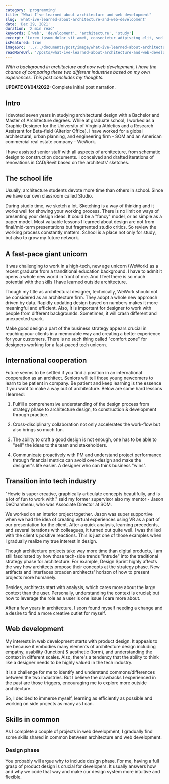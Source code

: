 ```yaml
---
category: 'programming'
title: "What I've learned about architecture and web development"
slug: 'what-ive-learned-about-architecture-and-web-development'
date: 'Dec 29, 2021'
duration: 'X min read'
keywords: ['web', 'development', 'architecture', 'study']
excerpt: 'Lorem ipsum dolor sit amet, consectetur adipiscing elit, sed do eiusmod tempor incididunt ut labore et dolore magna aliqua.'
isFeatured: true
imageSrc: '../../documents/post/image/what-ive-learned-about-architecture-and-web-development/cover.webp'
readMoreUrl: '/posts/what-ive-learned-about-architecture-and-web-development'
---
```


_With a background in architecture and now web development, I have the chance of comparing these two different industries based on my own experiences. This post concludes my thoughts._

**UPDATE 01/04/2022:** Complete initial post narration.

## Intro

I devoted seven years in studying architectural design with a Bachelor and Master of Architecture degrees. While at graduate school, I worked as a Graphic Designer for the University of Virginia Athletics and a Research Assistant for Beta-field (Alterior Office). I have worked for a global architectural, urban planning, and engineering firm - SOM and an American commercial real estate company - WeWork.

I have assisted senior staff with all aspects of architecture, from schematic design to construction documents. I conceived and drafted iterations of renovations in CAD/Revit based on the architects' sketches.

## The school life

Usually, architecture students devote more time than others in school. Since we have our own classroom called Studio.

During studio time, we sketch a lot. Sketching is a way of thinking and it works well for showing your working process. There is no limit on ways of presenting your design ideas. It could be a "fancy" model, or as simple as a paper model. Most valuable lessons I learned about design are not from final/mid-term presentations but fragmented studio critics. So review the working process constantly matters. School is a place not only for study, but also to grow my future network.

## A fast-pace giant unicorn

It was challenging to work in a high-tech, new age unicorn (WeWork) as a recent graduate from a tranditional education background. I have to admit it opens a whole new world in front of me. And I feel there is so much potential with the skills I have learned outside architecture.

Though my title as architectural designer, technically, WeWork should not be considered as an architecture firm. They adopt a whole new approach driven by data. Rapidly updating design based on numbers makes it more meaningful and efficient. Also, It is important for designer to work with people from different backgrounds. Sometimes, it will crash different and unexpected spark.

Make good design a part of the business strategy appears crucial in reaching your clients in a memorable way and creating a better experience for your customers. There is no such thing called "comfort zone" for designers working for a fast-paced tech unicorn.

## International cooperation

Future seems to be settled if you find a position in an international cooperation as an architect. Seniors will tell those young newcomers to learn to be patient in company. Be patient and keep learning is the essence if you want to make a way out of architecture. Below are some hard lessons I learned:

1. Fulfill a comprehensive understanding of the design process from strategy phase to architecture design, to construction & development through practice.

2. Cross-disciplinary collaboration not only accelerates the work-flow but also brings so much fun.

3. The ability to craft a good design is not enough, one has to be able to "sell" the ideas to the team and stakeholders.

4. Communicate proactively with PM and understand project performance through financial metrics can avoid over-design and make the designer's life easier. A designer who can think business "wins".

## Transition into tech industry

"Howie is super creative, graphically articulate concepts beautifully, and is a lot of fun to work with." said my former supervisor also my mentor - Jason DeChambeau, who was Associate Director at SOM.

We worked on an interior project together. Jason was super supportive when we had the idea of creating virtual experiences using VR as a part of our presentation for the client. After a quick analysis, learning precedents, and several iterations with colleagues, it turned out quite well. I was thrilled with the client's positive reactions. This is just one of those examples when I gradually realize my true interest in design.

Though architecture projects take way more time than digital products, I am still fascinated by how those tech-side trends "intrude" into the traditional strategy phase for architecture. For example, Design Sprint highly affects the way how architects propose their concepts at the strategy phase. New artifacts and interfaces broaden architects' horizon of how to present projects more humanely.

Besides, architects start with analysis, which cares more about the large context than the user. Personally, understanding the context is crucial; but how to leverage the role as a user is one issue I care more about.

After a few years in architecture, I soon found myself needing a change and a desire to find a more creative outlet for myself.

## Web development

My interests in web development starts with product design. It appeals to me because it embodies many elements of architecture design including empathy, usability (function) & aesthetic (form), and understanding the context in different scales. Also, there's a tendency that the ability to think like a designer needs to be highly valued in the tech industry.

It is a challenge for me to identify and understand commons/differences between the two industries. But I believe the drawbacks I experienced in the past are those triggers, encouraging me to explore more outside architecture.

So, I decided to immerse myself, learning as efficiently as possible and working on side projects as many as I can.

## Skills in common

As I complete a couple of projects in web development, I gradually find some skills shared in common between architecture and web development.

### Design phase

You probably will argue why to include design phase.
For me, having a full grasp of product design is crucial for developers. It usually answers how and why we code that way and make our design system more intuitive and flexible.
